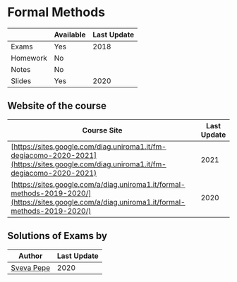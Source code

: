 # Formal Methods

|   | Available | Last Update |
| ------------- | ------------- | ------------ |
| Exams | Yes | 2018 |
| Homework  | No |  |
| Notes  | No | |
| Slides | Yes | 2020 |


## Website of the course

|   Course Site | Last Update |
| ------------- | ------------- |
|[https://sites.google.com/diag.uniroma1.it/fm-degiacomo-2020-2021](https://sites.google.com/diag.uniroma1.it/fm-degiacomo-2020-2021) |  2021|
|[https://sites.google.com/a/diag.uniroma1.it/formal-methods-2019-2020/](https://sites.google.com/a/diag.uniroma1.it/formal-methods-2019-2020/) | 2020 |

## Solutions of Exams by

| Author |  Last Update | 
|--------| ------------ | 
| [Sveva Pepe](https://github.com/pepes97) | 2020 | 
